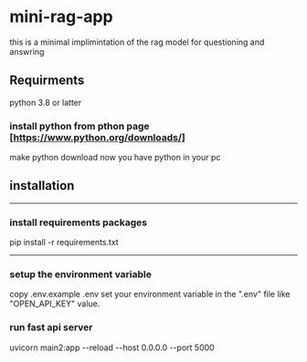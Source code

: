 # mini-rag-app
this is a minimal implimintation of the rag model for questioning and answring
## Requirments
python 3.8 or latter

### install python from pthon page [https://www.python.org/downloads/]
make python download now you have python in your pc 

## installation
***
### install requirements packages
pip install -r requirements.txt
***
### setup the environment variable
copy .env.example .env
set your environment variable in the ".env" file like "OPEN_API_KEY" value.

### run fast api server
uvicorn main2:app --reload --host 0.0.0.0 --port 5000 
